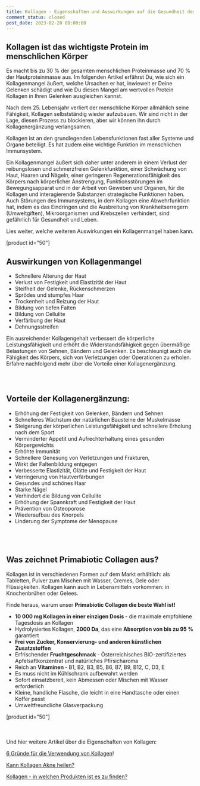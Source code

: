 ```yaml
---
title: Kollagen - Eigenschaften und Auswirkungen auf die Gesundheit des Menschen
comment_status: closed
post_date: 2023-02-20 08:00:00
---
```

<!-- wp:heading -->
<h2>Kollagen ist das wichtigste Protein im menschlichen Körper</h2>
<!-- /wp:heading -->

<!-- wp:paragraph -->
<p>Es macht bis zu 30 % der gesamten menschlichen Proteinmasse und 70 % der Hautproteinmasse aus. Im folgenden Artikel erfährst Du, wie sich ein Kollagenmangel äußert, welche Ursachen er hat, inwieweit er Deine Gelenken schädigt und wie Du diesen Mangel am wertvollen Protein Kollagen in Ihren Gelenken ausgleichen kannst.</p>
<!-- /wp:paragraph -->

<!-- wp:paragraph -->
<p>Nach dem 25. Lebensjahr verliert der menschliche Körper allmählich seine Fähigkeit, Kollagen selbstständig wieder aufzubauen. Wir sind nicht in der Lage, diesen Prozess zu blockieren, aber wir können ihn durch Kollagenergänzung verlangsamen.</p>
<!-- /wp:paragraph -->

<!-- wp:paragraph -->
<p>Kollagen ist an den grundlegenden Lebensfunktionen fast aller Systeme und Organe beteiligt. Es hat zudem eine wichtige Funktion im menschlichen Immunsystem.</p>
<!-- /wp:paragraph -->

<!-- wp:paragraph -->
<p>Ein Kollagenmangel äußert sich daher unter anderem in einem Verlust der reibungslosen und schmerzfreien Gelenkfunktion, einer Schwächung von Haut, Haaren und Nägeln, einer geringeren Regenerationsfähigkeit des Körpers nach körperlicher Anstrengung, Funktionsstörungen im Bewegungsapparat und in der Arbeit von Geweben und Organen, für die Kollagen und interagierende Substanzen strategische Funktionen haben. Auch Störungen des Immunsystems, in dem Kollagen eine Abwehrfunktion hat, indem es das Eindringen und die Ausbreitung von Krankheitserregern (Umweltgiften), Mikroorganismen und Krebszellen verhindert, sind gefährlich für Gesundheit und Leben. </p>
<!-- /wp:paragraph -->

<!-- wp:paragraph -->
<p>Lies weiter, welche weiteren Auswirkungen ein Kollagenmangel haben kann.</p>
<!-- /wp:paragraph -->

<!-- wp:shortcode -->
[product id="50"]
<!-- /wp:shortcode -->

<!-- wp:heading -->
<h2>Auswirkungen von Kollagenmangel</h2>
<!-- /wp:heading -->

<!-- wp:list -->
<ul><!-- wp:list-item -->
<li>Schnellere Alterung der Haut</li>
<!-- /wp:list-item -->

<!-- wp:list-item -->
<li>Verlust von Festigkeit und Elastizität der Haut</li>
<!-- /wp:list-item -->

<!-- wp:list-item -->
<li>Steifheit der Gelenke, Rückenschmerzen</li>
<!-- /wp:list-item -->

<!-- wp:list-item -->
<li>Sprödes und stumpfes Haar</li>
<!-- /wp:list-item -->

<!-- wp:list-item -->
<li>Trockenheit und Reizung der Haut</li>
<!-- /wp:list-item -->

<!-- wp:list-item -->
<li>Bildung von tiefen Falten</li>
<!-- /wp:list-item -->

<!-- wp:list-item -->
<li>Bildung von Cellulite</li>
<!-- /wp:list-item -->

<!-- wp:list-item -->
<li>Verfärbung der Haut</li>
<!-- /wp:list-item -->

<!-- wp:list-item -->
<li>Dehnungsstreifen</li>
<!-- /wp:list-item --></ul>
<!-- /wp:list -->

<!-- wp:paragraph -->
<p>Ein ausreichender Kollagengehalt verbessert die körperliche Leistungsfähigkeit und erhöht die Widerstandsfähigkeit gegen übermäßige Belastungen von Sehnen, Bändern und Gelenken. Es beschleunigt auch die Fähigkeit des Körpers, sich von Verletzungen oder Operationen zu erholen. Erfahre nachfolgend mehr über die Vorteile einer Kollagenergänzung.</p>
<!-- /wp:paragraph -->

<!-- wp:spacer {"height":"30px"} -->
<div style="height:30px" aria-hidden="true" class="wp-block-spacer"></div>
<!-- /wp:spacer -->

<!-- wp:heading -->
<h2>Vorteile der Kollagenergänzung:</h2>
<!-- /wp:heading -->

<!-- wp:list -->
<ul><!-- wp:list-item -->
<li>Erhöhung der Festigkeit von Gelenken, Bändern und Sehnen</li>
<!-- /wp:list-item -->

<!-- wp:list-item -->
<li>Schnelleres Wachstum der natürlichen Bausteine der Muskelmasse</li>
<!-- /wp:list-item -->

<!-- wp:list-item -->
<li>Steigerung der körperlichen Leistungsfähigkeit und schnellere Erholung nach dem Sport</li>
<!-- /wp:list-item -->

<!-- wp:list-item -->
<li>Verminderter Appetit und Aufrechterhaltung eines gesunden Körpergewichts</li>
<!-- /wp:list-item -->

<!-- wp:list-item -->
<li>Erhöhte Immunität</li>
<!-- /wp:list-item -->

<!-- wp:list-item -->
<li>Schnellere Genesung von Verletzungen und Frakturen,</li>
<!-- /wp:list-item -->

<!-- wp:list-item -->
<li>Wirkt der Faltenbildung entgegen</li>
<!-- /wp:list-item -->

<!-- wp:list-item -->
<li>Verbesserte Elastizität, Glätte und Festigkeit der Haut</li>
<!-- /wp:list-item -->

<!-- wp:list-item -->
<li>Verringerung von Hautverfärbungen</li>
<!-- /wp:list-item -->

<!-- wp:list-item -->
<li>Gesundes und schönes Haar</li>
<!-- /wp:list-item -->

<!-- wp:list-item -->
<li>Starke Nägel</li>
<!-- /wp:list-item -->

<!-- wp:list-item -->
<li>Verhindert die Bildung von Cellulite</li>
<!-- /wp:list-item -->

<!-- wp:list-item -->
<li>Erhöhung der Spannkraft und Festigkeit der Haut</li>
<!-- /wp:list-item -->

<!-- wp:list-item -->
<li>Prävention von Osteoporose</li>
<!-- /wp:list-item -->

<!-- wp:list-item -->
<li>Wiederaufbau des Knorpels</li>
<!-- /wp:list-item -->

<!-- wp:list-item -->
<li>Linderung der Symptome der Menopause</li>
<!-- /wp:list-item --></ul>
<!-- /wp:list -->

<!-- wp:spacer {"height":"39px"} -->
<div style="height:39px" aria-hidden="true" class="wp-block-spacer"></div>
<!-- /wp:spacer -->

<!-- wp:heading -->
<h2>Was zeichnet Primabiotic Collagen aus?</h2>
<!-- /wp:heading -->

<!-- wp:paragraph -->
<p>Kollagen ist in verschiedenen Formen auf dem Markt erhältlich: als Tabletten, Pulver zum Mischen mit Wasser, Cremes, Gele oder Flüssigkeiten. Kollagen kann auch in Lebensmitteln vorkommen: in Knochenbrühen oder Gelees. </p>
<!-- /wp:paragraph -->

<!-- wp:paragraph -->
<p></p>
<!-- /wp:paragraph -->

<!-- wp:paragraph -->
<p>Finde heraus, warum unser <strong>Primabiotic Collagen die beste Wahl ist!</strong></p>
<!-- /wp:paragraph -->

<!-- wp:list -->
<ul><!-- wp:list-item -->
<li><strong>10 000 mg Kollagen in einer einzigen Dosis </strong>- die maximale empfohlene Tagesdosis an Kollagen</li>
<!-- /wp:list-item -->

<!-- wp:list-item -->
<li>Hydrolysiertes Kollagen, <strong>2000 Da</strong>, das eine <strong>Absorption von bis zu 95 %</strong> garantiert</li>
<!-- /wp:list-item -->

<!-- wp:list-item -->
<li><strong>Frei von Zucker, Konservierung- und anderen künstlichen Zusatzstoffen</strong></li>
<!-- /wp:list-item -->

<!-- wp:list-item -->
<li>Erfrischender <strong>Fruchtgeschmack </strong>- Österreichisches BIO-zertifiziertes Apfelsaftkonzentrat und natürliches Pfirsicharoma</li>
<!-- /wp:list-item -->

<!-- wp:list-item -->
<li>Reich an <strong>Vitaminen </strong>- B1, B2, B3, B5, B6, B7, B9, B12, C, D3, E</li>
<!-- /wp:list-item -->

<!-- wp:list-item -->
<li>Es muss nicht im Kühlschrank aufbewahrt werden</li>
<!-- /wp:list-item -->

<!-- wp:list-item -->
<li>Sofort einsatzbereit, kein Abmessen oder Mischen mit Wasser erforderlich</li>
<!-- /wp:list-item -->

<!-- wp:list-item -->
<li>Kleine, handliche Flasche, die leicht in eine Handtasche oder einen Koffer passt</li>
<!-- /wp:list-item -->

<!-- wp:list-item -->
<li>Umweltfreundliche Glasverpackung</li>
<!-- /wp:list-item --></ul>
<!-- /wp:list -->

<!-- wp:shortcode -->
[product id="50"]
<!-- /wp:shortcode -->

<!-- wp:spacer {"height":"22px"} -->
<div style="height:22px" aria-hidden="true" class="wp-block-spacer"></div>
<!-- /wp:spacer -->

<!-- wp:paragraph -->
<p>Und hier weitere Artikel über die Eigenschaften von Kollagen:</p>
<!-- /wp:paragraph -->

<!-- wp:paragraph -->
<p><a href="https://primabiotic.de/6-gruende-fuer-die-verwendung-von-kollagen/">6 Gründe für die Verwendung von Kollagen</a>!</p>
<!-- /wp:paragraph -->

<!-- wp:paragraph -->
<p><a href="https://primabiotic.de/kann-kollagen-akne-heilen/">Kann Kollagen Akne heilen?</a></p>
<!-- /wp:paragraph -->

<!-- wp:paragraph -->
<p><a href="https://primabiotic.de/kollagen-in-welchen-produkten-ist-es-zu-finden/">Kollagen - in welchen Produkten ist es zu finden?</a></p>
<!-- /wp:paragraph -->